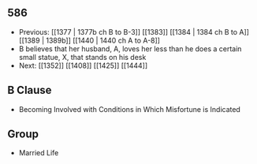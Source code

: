 ## 586
- Previous: [[1377 | 1377b ch B to B-3]] [[1383]] [[1384 | 1384 ch B to A]] [[1389 | 1389b]] [[1440 | 1440 ch A to A-8]] 
- B believes that her husband, A, loves her less than he does a certain small statue, X, that stands on his desk
- Next: [[1352]] [[1408]] [[1425]] [[1444]] 

## B Clause
- Becoming Involved with Conditions in Which Misfortune is Indicated

## Group
- Married Life

